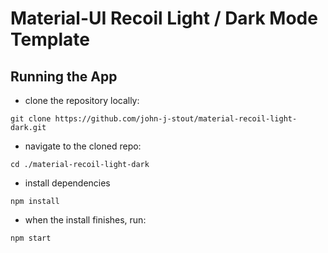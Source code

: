 # Material-UI Recoil Light / Dark Mode Template

## Running the App

 - clone the repository locally:
 ```
 git clone https://github.com/john-j-stout/material-recoil-light-dark.git
 ```
 - navigate to the cloned repo:
 ```
 cd ./material-recoil-light-dark
 ```
 - install dependencies
 ```
 npm install
 ```
 - when the install finishes, run:
 ```
 npm start
 ```
